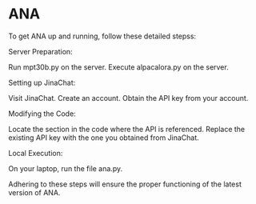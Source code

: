 # ANA
To get ANA up and running, follow these detailed stepss:

Server Preparation:

Run mpt30b.py on the server.
Execute alpacalora.py on the server.

Setting up JinaChat:

Visit JinaChat.
Create an account.
Obtain the API key from your account.

Modifying the Code:

Locate the section in the code where the API is referenced.
Replace the existing API key with the one you obtained from JinaChat.

Local Execution:

On your laptop, run the file ana.py.

Adhering to these steps will ensure the proper functioning of the latest version of ANA.
